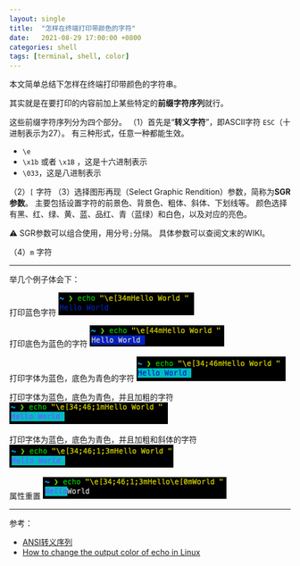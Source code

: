 ```yaml
---
layout: single
title:  "怎样在终端打印带颜色的字符"
date:   2021-08-29 17:00:00 +0800
categories: shell
tags: [terminal, shell, color]
---
```



本文简单总结下怎样在终端打印带颜色的字符串。

其实就是在要打印的内容前加上某些特定的**前缀字符序列**就行。

这些前缀字符序列分为四个部分。
（1）首先是“**转义字符**”，即ASCII字符 `ESC`（十进制表示为27）。
有三种形式，任意一种都能生效。
* `\e`
* `\x1b` 或者 `\x1B` ，这是十六进制表示
* `\033`，这是八进制表示

（2）`[` 字符
（3）选择图形再现（Select Graphic Rendition）参数，简称为**SGR参数**。
主要包括设置字符的前景色、背景色、粗体、斜体、下划线等。
颜色选择有黑、红、绿、黄、蓝、品红、青（蓝绿）和白色，以及对应的亮色。

⚠️ SGR参数可以组合使用，用分号`;`分隔。
具体参数可以查阅文末的WIKI。

（4）`m` 字符

---

举几个例子体会下：

打印蓝色字符
![](https://raw.githubusercontent.com/chenlujjj/imagebed/main/img/20210829164248.png)


打印底色为蓝色的字符
![](https://raw.githubusercontent.com/chenlujjj/imagebed/main/img/20210829164343.png)

打印字体为蓝色，底色为青色的字符
![](https://raw.githubusercontent.com/chenlujjj/imagebed/main/img/20210829164410.png)

打印字体为蓝色，底色为青色，并且加粗的字符
![](https://raw.githubusercontent.com/chenlujjj/imagebed/main/img/20210829164437.png)


打印字体为蓝色，底色为青色，并且加粗和斜体的字符
![](https://raw.githubusercontent.com/chenlujjj/imagebed/main/img/20210829164512.png)

属性重置
![](https://raw.githubusercontent.com/chenlujjj/imagebed/main/img/20210829164555.png)

---

参考：
* [ANSI转义序列](https://zh.wikipedia.org/wiki/ANSI%E8%BD%AC%E4%B9%89%E5%BA%8F%E5%88%97)
* [How to change the output color of echo in Linux](https://stackoverflow.com/questions/5947742/how-to-change-the-output-color-of-echo-in-linux)
